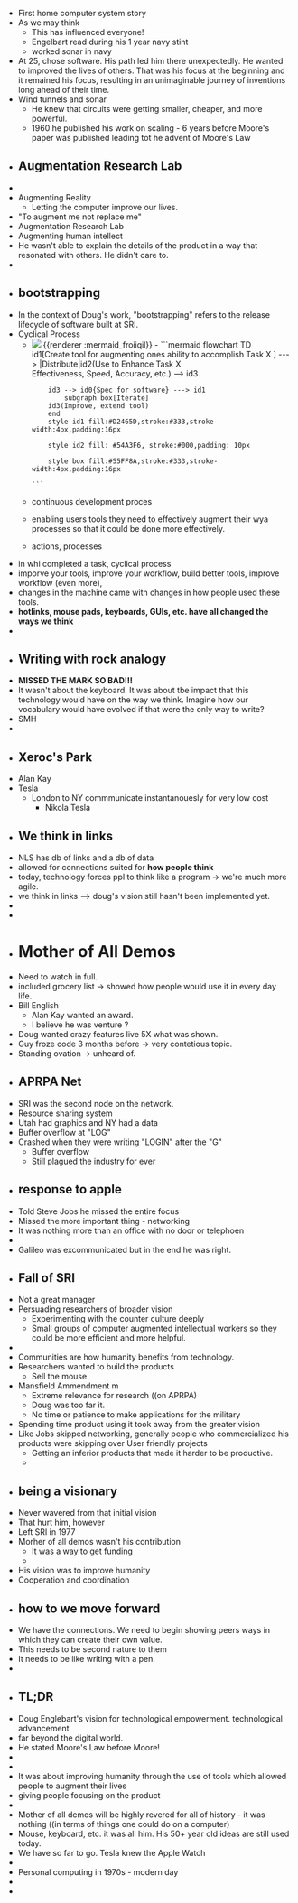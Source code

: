 - First home computer system story
- As we may think
	- This has influenced everyone!
	- Engelbart read during his 1 year navy stint
	- worked sonar in navy
- At 25, chose software. His path led him there unexpectedly. 
  He wanted to improved the lives of others. That was his focus at the beginning and it remained his focus, resulting in an unimaginable journey of inventions long ahead of their time.
- Wind tunnels and sonar
	- He knew that circuits were getting smaller, cheaper, and more powerful.
	- 1960 he published his work on scaling - 6 years before Moore's paper was published leading tot he advent of Moore's Law
- ## Augmentation Research Lab
-
- Augmenting Reality
	- Letting the computer improve our lives.
- "To augment me not replace me"
- Augmentation Research Lab
- Augmenting human intellect
- He wasn't able to explain the details of the product in a way that resonated with others. He didn't care to.
-
- ## bootstrapping
- In the context of Doug's work, "bootstrapping"  refers to the release lifecycle of software built at SRI.
- Cyclical Process
	- <img src="https://mermaid.ink/img/IGZsb3djaGFydCBURAogICAgaWQxW0NyZWF0ZSB0b29sIGZvciBhdWdtZW50aW5nIG9uZXMgYWJpbGl0eSB0byBhY2NvbXBsaXNoIFRhc2sgWCBdIC0tLT4gfERpc3RyaWJ1dGV8aWQyKFVzZSB0byBFbmhhbmNlIFRhc2sgWCA8YnIgLz4gRWZmZWN0aXZlbmVzcywgU3BlZWQsIEFjY3VyYWN5LCBldGMuKSAtLT4gaWQzCiAgICAKICAgIGlkMyAtLT4gaWQwe1NwZWMgZm9yIHNvZnR3YXJlfSAtLS0-IGlkMQogICAgICAgIHN1YmdyYXBoIGJveFtJdGVyYXRlXQogICAgaWQzKEltcHJvdmUsIGV4dGVuZCB0b29sKQogICAgZW5kCiAgICBzdHlsZSBpZDEgZmlsbDojRDI0NjVELHN0cm9rZTojMzMzLHN0cm9rZS13aWR0aDo0cHgscGFkZGluZzoxNnB4CgogICAgc3R5bGUgaWQyIGZpbGw6ICM1NEEzRjYsIHN0cm9rZTojMDAwLHBhZGRpbmc6IDEwcHgKICAgIAogICAgc3R5bGUgYm94IGZpbGw6IzU1RkY4QSxzdHJva2U6IzMzMyxzdHJva2Utd2lkdGg6NHB4LHBhZGRpbmc6MTZweAoK" />
	  {{renderer :mermaid_froiiqil}}
		- ```mermaid
		  flowchart TD
		      id1[Create tool for augmenting ones ability to accomplish Task X ] ---> |Distribute|id2(Use to Enhance Task X <br /> Effectiveness, Speed, Accuracy, etc.) --> id3
		      
		      id3 --> id0{Spec for software} ---> id1
		          subgraph box[Iterate]
		      id3(Improve, extend tool)
		      end
		      style id1 fill:#D2465D,stroke:#333,stroke-width:4px,padding:16px
		  
		      style id2 fill: #54A3F6, stroke:#000,padding: 10px
		      
		      style box fill:#55FF8A,stroke:#333,stroke-width:4px,padding:16px
		  
		  ```
	- continuous development proces
	- enabling users  tools they need to effectively augment their wya processes so that it could be done more effectively.
	- actions,  processes
- in whi  completed a task,  cyclical process
- imporve your tools, improve your workflow, build better tools, improve workflow (even more),
- changes in the machine came with changes in how people used these tools.
- **hotlinks, mouse pads, keyboards, GUIs, etc. have all changed the ways we think**
-
- ## Writing with rock analogy
- **MISSED THE MARK SO BAD!!!**
- It wasn't about the keyboard. It was about tbe impact that this technology would have on the way we think. Imagine how our vocabulary would have evolved if that were the only way to write?
- SMH
-
- ## Xeroc's Park
- Alan Kay
- Tesla
	- London to NY commmunicate instantanouesly for very low cost
		- Nikola Tesla
- ## We think in links
- NLS has db of links and a db of data
- allowed for connections suited for **how people think**
- today, technology forces ppl to think like a program -> we're much more agile.
- we think in links --> doug's vision still hasn't been implemented yet.
-
-
- # Mother of All Demos
- Need to watch in full.
- included grocery list -> showed how people would use it in every day life.
- Bill English
	- Alan Kay wanted an award.
	- I believe he was venture ?
- Doug wanted crazy features live 5X what was shown.
- Guy froze code 3 months before -> very contetious topic.
- Standing ovation -> unheard of.
- ## APRPA Net
- SRI was the second node on the network.
- Resource sharing system
- Utah had graphics and NY had a data
- Buffer overflow at "LOG"
- Crashed when they were writing "LOGIN" after the "G"
	- Buffer overflow
	- Still plagued the industry for ever
- ## response to apple
- Told Steve Jobs he missed the entire focus
- Missed the more important thing - networking
- It was nothing more than an office with no door or telephoen
-
- Galileo was excommunicated but in the end he was right.
- ## Fall of SRI
- Not a great manager
- Persuading researchers of broader vision
	- Experimenting with the counter culture deeply
	- Small groups of computer augmented intellectual workers so they could be more efficient and more helpful.
-
- Communities are how humanity benefits from technology.
- Researchers wanted to build the products
	- Sell the mouse
- Mansfield Ammendment m
	- Extreme relevance for research ((on APRPA)
	- Doug was too far it.
	- No time or patience to make applications for the military
- Spending time product using it took away from the greater vision
- Like Jobs skipped networking, generally people who commercialized his products were skipping over User friendly projects
	- Getting an inferior products that made it harder to be productive.
	-
- ## being a visionary
- Never wavered from that initial vision
- That hurt him, however
- Left SRI in 1977
- Morher of all demos wasn't his contribution
	- It was a way to get funding
	-
- His vision was to improve humanity
- Cooperation and coordination
- ## how to we move forward
- We have the connections. We need to begin showing peers ways in which they can create their own value.
- This needs to be second nature to them
- It needs to be like writing with a pen.
-
- ## TL;DR
- Doug Englebart's vision for technological empowerment. 
  technological advancement
- far beyond the digital world.
- He stated Moore's Law before Moore!
-
-
- It was about improving humanity through the use of tools which allowed people to augment their lives
- giving people  focusing on the product
-
- Mother of all demos will be highly revered for all of history - it was nothing ((in terms of things one could do on a computer)
- Mouse, keyboard, etc. it was all him. His 50+ year old ideas are still used today.
- We have so far to go. Tesla knew the Apple Watch
-
- Personal computing in 1970s - modern day
-
-